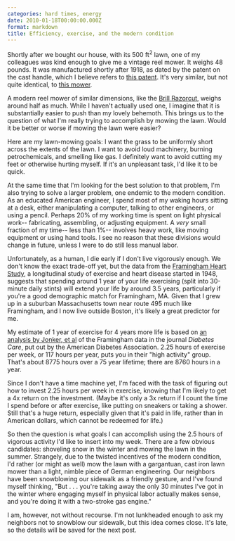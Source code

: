```yaml
---
categories: hard times, energy
date: 2010-01-18T00:00:00.000Z
format: markdown
title: Efficiency, exercise, and the modern condition
---
```


Shortly after we bought our house, with its 500 ft<sup>2</sup> lawn, one of my colleagues was kind enough to give me a vintage reel mower. It weighs 48 pounds. It was manufactured shortly after 1918, as dated by the patent on the cast handle, which I believe refers to [this patent][1]. It's very similar, but not quite identical, to [this mower][2].

A modern reel mower of similar dimensions, like the [Brill Razorcut][3], weighs around half as much. While I haven't actually used one, I imagine that it is substantially easier to push than my lovely behemoth. This brings us to the question of what I'm really trying to accomplish by mowing the lawn. Would it be better or worse if mowing the lawn were easier?

Here are my lawn-mowing goals: I want the grass to be uniformly short across the extents of the lawn. I want to avoid loud machinery, burning petrochemicals, and smelling like gas. I definitely want to avoid cutting my feet or otherwise hurting myself. If it's an unpleasant task, I'd like it to be quick.

At the same time that I'm looking for the best solution to that problem, I'm also trying to solve a larger problem, one endemic to the modern condition. As an educated American engineer, I spend most of my waking hours sitting at a desk, either manipulating a computer, talking to other engineers, or using a pencil. Perhaps 20% of my working time is spent on light physical work-- fabricating, assembling, or adjusting equipment. A *very* small fraction of my time-- less than 1%-- involves heavy work, like moving equipment or using hand tools. I see no reason that these divisions would change in future, unless I were to do still less manual labor.

Unfortunately, as a human, I die early if I don't live vigorously enough. We don't know the exact trade-off yet, but the data from the [Framingham Heart Study][4], a longitudinal study of exercise and heart disease started in 1948, suggests that spending around 1 year of your life exercising (split into 30-minute daily stints) will extend your life by around 3.5 years, particularly if you're a good demographic match for Framingham, MA. Given that I grew up in a suburban Massachusetts town near route 495 much like Framingham, and I now live outside Boston, it's likely a great predictor for me.

My estimate of 1 year of exercise for 4 years more life is based on [an analysis by Jonker, et al][5] of the Framingham data in the journal _Diabetes Care_, put out by the American Diabetes Association. 2.25 hours of exercise per week, or 117 hours per year, puts you in their "high activity" group. That's about 8775 hours over a 75 year lifetime; there are 8760 hours in a year.

Since I don't have a time machine yet, I'm faced with the task of figuring out how to invest 2.25 hours per week in exercise, knowing that I'm likely to get a 4x return on the investment. (Maybe it's only a 3x return if I count the time I spend before or after exercise, like putting on sneakers or taking a shower. Still that's a huge return, especially given that it's paid in life, rather than in American dollars, which cannot be redeemed for life.)

So then the question is what goals I can accomplish using the 2.5 hours of vigorous activity I'd like to insert into my week. There are a few obvious candidates: shoveling snow in the winter and mowing the lawn in the summer. Strangely, due to the twisted incentives of the modern condition, I'd rather (or might as well) mow the lawn with a gargantuan, cast iron lawn mower than a light, nimble piece of German engineering. Our neighbors have been snowblowing our sidewalk as a friendly gesture, and I've found myself thinking, "But . . . you're taking away the only 30 minutes I've got in the winter where engaging myself in physical labor actually makes sense, and you're doing it with a two-stroke gas engine."

I am, however, not without recourse. I'm not lunkheaded enough to ask my neighbors not to snowblow our sidewalk, but this idea comes close. It's late, so the details will be saved for the next post.

[1]: http://www.google.com/patents?id=KO5WAAAAEBAJ
[2]: http://mammascottage.com/Photos/20/20a.jpg
[3]: http://brill.de/produkte.php?produktgruppe=6&language=EN
[4]: http://www.framinghamheartstudy.org/
[5]: http://care.diabetesjournals.org/content/29/1/38.full.pdf
